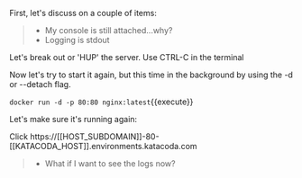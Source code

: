 First, let's discuss on a couple of items:

> - My console is still attached...why?
> - Logging is stdout

Let's break out or 'HUP' the server. Use CTRL-C in the terminal

Now let's try to start it again, but this time in the background
by using the -d or --detach flag.

 `docker run -d -p 80:80 nginx:latest`{{execute}}

Let's make sure it's running again:

Click https://[[HOST_SUBDOMAIN]]-80-[[KATACODA_HOST]].environments.katacoda.com

> - What if I want to see the logs now?
